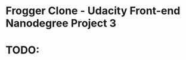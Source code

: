 Frogger Clone - Udacity Front-end Nanodegree Project 3
======================================================

TODO:
====
